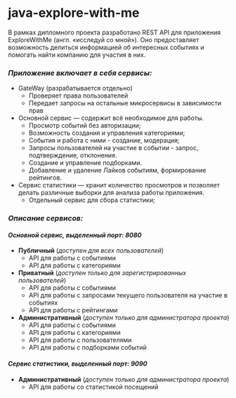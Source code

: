 # java-explore-with-me

В рамках дипломного проекта разработано REST API для приложения ExploreWithMe (англ. «исследуй со мной»). Оно предоставляет возможность делиться информацией об интересных событиях и помогать найти компанию для участия в них.
### _Приложение включает в себя сервисы:_

- GateWay (разрабатывается отдельно)
    - Проверяет права пользователей
    - Передает запросы на остальные микросервисы в зависимости прав
- Основной сервис — содержит всё необходимое для работы.
    - Просмотр событий без авторизации;
    - Возможность создания и управления категориями;
    - События и работа с ними - создание, модерация;
    - Запросы пользователей на участие в событии - запрос, подтверждение, отклонение.
    - Создание и управление подборками.
    - Добавление и удаление Лайков событиям, формирование рейтингов.
- Сервис статистики — хранит количество просмотров и позволяет делать различные выборки для анализа работы приложения.
    - Отдельный сервис для сбора статистики;

### _Описание сервисов:_

#### _Основной сервис, выделенный порт: 8080_

- **Публичный** (_доступен для всех пользователей_)
    - API для работы с событиями
    - API для работы с категориями
- **Приватный** (_доступен только для зарегистрированных пользователей_)
    - API для работы с событиями
    - API для работы с запросами текущего пользователя на участие в событиях
    - API для работы с рейтингами
- **Административный** (_доступен только для администратора проекта_)
    - API для работы с событиями
    - API для работы с категориями
    - API для работы с пользователями
    - API для работы с подборками событий

#### _Сервис статистики, выделенный порт: 9090_

- **Административный** (_доступен только для администратора проекта_)
    - API для работы со статистикой посещений
